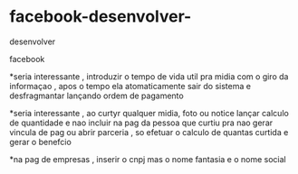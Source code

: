 # facebook-desenvolver-
desenvolver

facebook

*seria interessante , introduzir o tempo de vida util pra midia 
com o giro da informaçao , apos o tempo ela atomaticamente sair do sistema e desfragmantar lançando ordem de pagamento 

*seria interessante , ao curtyr qualquer midia, foto ou notice 
lançar calculo de quantidade e nao incluir na pag da pessoa que curtiu pra nao gerar vincula de pag ou abrir parceria , so efetuar o calculo de quantas curtida e gerar o benefcio 

*na pag de empresas , inserir o cnpj mas o nome fantasia e o nome 
social 
